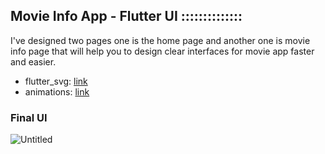 ## Movie Info App - Flutter UI ::::::::::::::
I've designed two pages one is the home page and another one is movie info page that will help you to design clear interfaces for movie app faster and easier.

- flutter_svg: [link](https://pub.dev/packages/flutter_svg)
- animations: [link](https://pub.dev/packages/animations)

### Final UI
![Untitled](https://user-images.githubusercontent.com/36065206/147882805-82003ec2-aa7e-4a68-bb6c-23347580161e.png)
